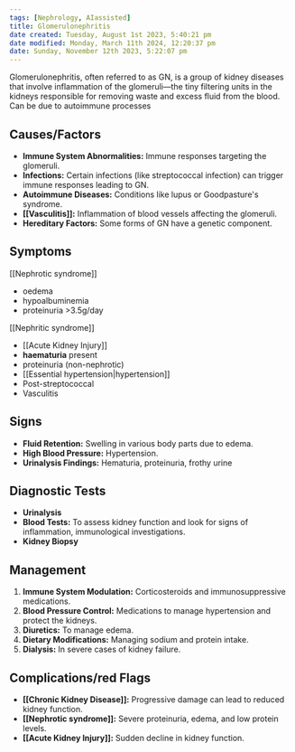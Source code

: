 ```yaml
---
tags: [Nephrology, AIassisted]
title: Glomerulonephritis
date created: Tuesday, August 1st 2023, 5:40:21 pm
date modified: Monday, March 11th 2024, 12:20:37 pm
date: Sunday, November 12th 2023, 5:22:07 pm
---
```



Glomerulonephritis, often referred to as GN, is a group of kidney diseases that involve inflammation of the glomeruli—the tiny filtering units in the kidneys responsible for removing waste and excess fluid from the blood. Can be due to autoimmune processes

## Causes/Factors
- **Immune System Abnormalities:** Immune responses targeting the glomeruli.
- **Infections:** Certain infections (like streptococcal infection) can trigger immune responses leading to GN.
- **Autoimmune Diseases:** Conditions like lupus or Goodpasture's syndrome.
- **[[Vasculitis]]:** Inflammation of blood vessels affecting the glomeruli.
- **Hereditary Factors:** Some forms of GN have a genetic component.

## Symptoms

[[Nephrotic syndrome]]

- oedema
- hypoalbuminemia
- proteinuria >3.5g/day

[[Nephritic syndrome]]

- [[Acute Kidney Injury]]
- **haematuria** present
- proteinuria (non-nephrotic)
- [[Essential hypertension|hypertension]]
- Post-streptococcal
- Vasculitis

## Signs

- **Fluid Retention:** Swelling in various body parts due to edema.
- **High Blood Pressure:** Hypertension.
- **Urinalysis Findings:** Hematuria, proteinuria, frothy urine

## Diagnostic Tests

- **Urinalysis**
- **Blood Tests:** To assess kidney function and look for signs of inflammation, immunological investigations.
- **Kidney Biopsy**

## Management

1. **Immune System Modulation:** Corticosteroids and immunosuppressive medications.
2. **Blood Pressure Control:** Medications to manage hypertension and protect the kidneys.
3. **Diuretics:** To manage edema.
4. **Dietary Modifications:** Managing sodium and protein intake.
5. **Dialysis:** In severe cases of kidney failure.

## Complications/red Flags

- **[[Chronic Kidney Disease]]:** Progressive damage can lead to reduced kidney function.
- **[[Nephrotic syndrome]]:** Severe proteinuria, edema, and low protein levels.
- **[[Acute Kidney Injury]]:** Sudden decline in kidney function.